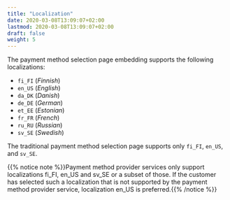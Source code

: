 ```yaml
---
title: "Localization"
date: 2020-03-08T13:09:07+02:00
lastmod: 2020-03-08T13:09:07+02:00
draft: false
weight: 5
---
```


The payment method selection page embedding supports the following localizations:

- `fi_FI` (_Finnish_)
- `en_US` (_English_)
- `da_DK` (_Danish_)
- `de_DE` (_German_)
- `et_EE` (_Estonian_)
- `fr_FR` (_French_)
- `ru_RU` (_Russian_)
- `sv_SE` (_Swedish_)
  
The traditional payment method selection page supports only `fi_FI`, `en_US`, and `sv_SE`.

{{% notice note %}}Payment method provider services only support localizations fi_FI, en_US and sv_SE or a subset of those. If the customer has selected such a localization that is not supported by the payment method provider service, localization en_US is preferred.{{% /notice %}}
